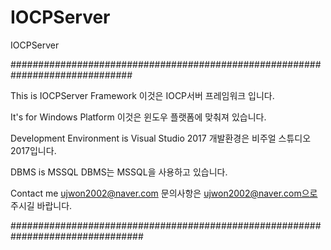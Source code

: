 # IOCPServer
IOCPServer

##############################################################################

This is IOCPServer Framework
이것은 IOCP서버 프레임워크 입니다.

It's for Windows Platform
이것은 윈도우 플랫폼에 맞춰져 있습니다.

Development Environment is Visual Studio 2017
개발환경은 비주얼 스튜디오 2017입니다.

DBMS is MSSQL
DBMS는 MSSQL을 사용하고 있습니다.

Contact me ujwon2002@naver.com
문의사항은 ujwon2002@naver.com으로 주시길 바랍니다.


################################################################################
